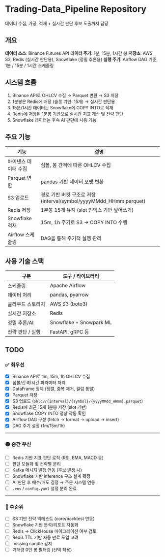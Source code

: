 # Trading-Data\_Pipeline Repository

데이터 수집, 가공, 적재 + 실시간 판단 후보 도출까지 담당

## 개요

**데이터 소스**: Binance Futures API
**데이터 주기**: 1분, 15분, 1시간 봉
**저장소**: AWS S3, Redis (실시간 판단용), Snowflake (정밀 추론용)
**실행 주기**: Airflow DAG 기준, 1분 / 15분 / 1시간 스케줄링

## 시스템 흐름

1. Binance API로 OHLCV 수집 → Parquet 변환 → S3 저장
2. 1분봉은 Redis에 저장 (슬롯 기반: 15개) → 실시간 판단용
3. 15분/1시간 데이터는 Snowflake에 COPY INTO로 적재
4. Redis에 저장된 1분봉 기반으로 실시간 지표 계산 및 전략 판단
5. Snowflake 데이터는 후속 AI 판단에 사용 가능

## 주요 기능

| 기능           | 설명                                                       |
| ------------ | -------------------------------------------------------- |
| 바이낸스 데이터 수집  | 심볼, 봉 간격에 따른 OHLCV 수집                                    |
| Parquet 변환   | pandas 기반 데이터 포맷 변환                                      |
| S3 업로드       | 경로 기반 버킷 구조로 저장 (interval/symbol/yyyyMMdd\_HHmm.parquet) |
| Redis 저장     | 1분봉 15개 유지 (slot 인덱스 기반 덮어쓰기)                            |
| Snowflake 적재 | 15m, 1h 주기로 S3 → COPY INTO 수행                            |
| Airflow 스케줄링 | DAG을 통해 주기적 실행 관리                                        |

## 사용 기술 스택

| 구분         | 도구 / 라이브러리              |
| ---------- | ----------------------- |
| 스케줄링       | Apache Airflow          |
| 데이터 처리     | pandas, pyarrow         |
| 클라우드 스토리지  | AWS S3 (boto3)          |
| 실시간 저장소    | Redis                   |
| 정밀 추론/AI   | Snowflake + Snowpark ML |
| 전략 판단 / 실행 | FastAPI, gRPC 등         |

## TODO

### ✅ 최우선

* [x] Binance API로 1m, 15m, 1h OHLCV 수집
* [x] 심볼/간격/시간 파라미터 처리
* [x] DataFrame 정제 (정렬, 중복 제거, 컬럼 통일)
* [x] Parquet 저장
* [x] S3 업로드 (`ohlcv/{interval}/{symbol}/{yyyyMMdd_HHmm}.parquet`)
* [x] Redis에 최근 15개 1분봉 저장 (slot 기반)
* [x] Snowflake COPY INTO 정상 작동 확인
* [x] Airflow DAG 구성 (fetch → format → upload → insert)
* [x] DAG 주기 설정 (1m/15m/1h)

---

### 🟡 중간 우선

* [ ] Redis 기반 지표 판단 로직 (RSI, EMA, MACD 등)
* [ ] 판단 모듈화 및 전략별 분리
* [ ] Kafka 메시지 발행 연동 (후보 발생 시)
* [ ] Snowflake 기반 inference 구조 설계 확정
* [ ] AI 판단 후 매수/매도 결정 → 주문 시스템 연동
* [ ] `.env` / `config.yaml` 설정 분리 완료

---

### 🔵 후순위

* [ ] S3 기반 전략 백테스트 (core/backtest 연동)
* [ ] Snowflake 기반 분석/리포트 자동화
* [ ] Redis → ClickHouse 마이그레이션 여부 검토
* [ ] Redis TTL 기반 자동 만료 도입 고려
* [ ] missing candle 감지
* [ ] 거래량 0인 봉 필터링 (선택 적용)
